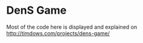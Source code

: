 # DenS Game

Most of the code here is displayed and explained on http://timdows.com/projects/dens-game/